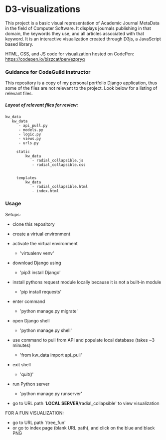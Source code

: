 # D3-visualizations
This project is a basic visual representation of Academic Journal MetaData in the field of Computer Software. It displays journals publishing in that domain, the keywords they use, and all articles associated with that keyword. It is an interactive visualization created through D3js, a JavaScript based library.

HTML, CSS, and JS code for visualization hosted on CodePen: https://codepen.io/bizzcat/pen/ezpryq


### Guidance for CodeGuild instructor
This repository is a copy of my personal portfolio Django application, thus some of the files are not relevant to the project. Look below for a listing of relevant files.


##### Layout of relevant files for review:
    kw_data
       kw_data
          - api_pull.py
          - models.py
          - logic.py
          - views.py
          - urls.py

         static
             kw_data
                - radial_collapsible.js        
                - radial_collapsible.css


         templates
             kw_data
                - radial_collapsible.html
                - index.html


### Usage

Setups:
  - clone this repository

  - create a virtual environment

  - activate the virtual environment
      - 'virtualenv venv'

  - download Django using
      - 'pip3 install Django'

  - install pythons request module locally because it is not a built-in module
      - 'pip install requests'

  - enter command
      - 'python manage.py migrate'

  - open Django shell
      - 'python manage.py shell'

  - use command to pull from API and populate local database (takes ~3 minutes)
      - 'from kw_data import api_pull'

  - exit shell
      - 'quit()'

  - run Python server
      - 'python manage.py runserver'

  - go to URL path '**LOCAL SERVER**/radial_collapsible' to view visualization





FOR A FUN VISUALIZATION:
  - go to URL path '/tree_fun'
  - or go to index page (blank URL path), and click on the blue and black PNG

